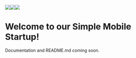 <img src="https://camo.githubusercontent.com/a6387cf4aa022c5d75617b55eb0f7cdc5bd87870/68747470733a2f2f73656d6170686f726563692e636f6d2f6170692f76312f70726f6a656374732f36303463626538662d343464652d343735342d393961352d3238626331313736346233392f3437313630312f62616467652e737667"></img><img src="https://camo.githubusercontent.com/50feb6102b3298ec51243929e9ad8e1db2ef90af/68747470733a2f2f7472617669732d63692e6f72672f576f686c686162656e642d4e6574776f726b732f5047452d50726f6a6563742e7376673f6272616e63683d6d6173746572"></img><img src="https://ci.appveyor.com/api/projects/status/32r7s2skrgm9ubva"></img>

<h1>Welcome to our Simple Mobile Startup!</h1>

<p> Documentation and README.md coming soon. </p>

